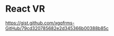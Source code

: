 # React VR

https://gist.github.com/xgqfrms-GitHub/79cd320785682e2d345366b00388b85c

















